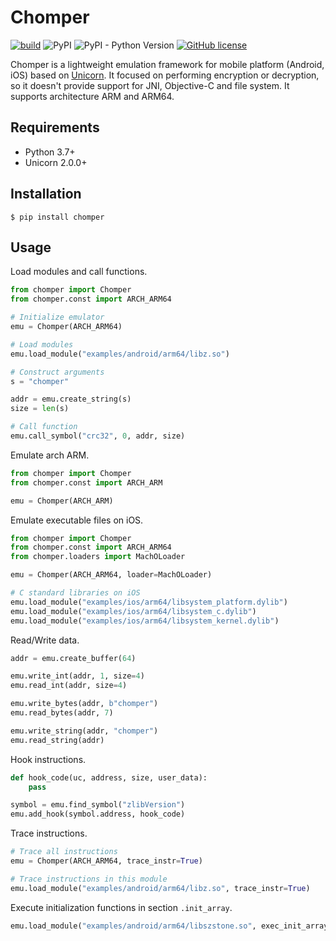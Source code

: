# Chomper

[![build](https://github.com/sledgeh4w/chomper/actions/workflows/tests.yml/badge.svg)](https://github.com/sledgeh4w/chomper/actions/workflows/tests.yml)
![PyPI](https://img.shields.io/pypi/v/chomper)
![PyPI - Python Version](https://img.shields.io/pypi/pyversions/chomper)
[![GitHub license](https://img.shields.io/github/license/sledgeh4w/chomper)](https://github.com/sledgeh4w/chomper/blob/main/LICENSE)

Chomper is a lightweight emulation framework for mobile platform (Android, iOS) based on [Unicorn](https://github.com/unicorn-engine/unicorn). It focused on performing encryption or decryption, so it doesn't provide support for JNI, Objective-C and file system. It supports architecture ARM and ARM64.

## Requirements

- Python 3.7+
- Unicorn 2.0.0+

## Installation

```
$ pip install chomper
```

## Usage

Load modules and call functions.

```python
from chomper import Chomper
from chomper.const import ARCH_ARM64

# Initialize emulator
emu = Chomper(ARCH_ARM64)

# Load modules
emu.load_module("examples/android/arm64/libz.so")

# Construct arguments
s = "chomper"

addr = emu.create_string(s)
size = len(s)

# Call function
emu.call_symbol("crc32", 0, addr, size)
```

Emulate arch ARM.

```python
from chomper import Chomper
from chomper.const import ARCH_ARM

emu = Chomper(ARCH_ARM)
```

Emulate executable files on iOS.

```python
from chomper import Chomper
from chomper.const import ARCH_ARM64
from chomper.loaders import MachOLoader

emu = Chomper(ARCH_ARM64, loader=MachOLoader)

# C standard libraries on iOS
emu.load_module("examples/ios/arm64/libsystem_platform.dylib")
emu.load_module("examples/ios/arm64/libsystem_c.dylib")
emu.load_module("examples/ios/arm64/libsystem_kernel.dylib")
```

Read/Write data.

```python
addr = emu.create_buffer(64)

emu.write_int(addr, 1, size=4)
emu.read_int(addr, size=4)

emu.write_bytes(addr, b"chomper")
emu.read_bytes(addr, 7)

emu.write_string(addr, "chomper")
emu.read_string(addr)
```

Hook instructions.

```python
def hook_code(uc, address, size, user_data):
    pass

symbol = emu.find_symbol("zlibVersion")
emu.add_hook(symbol.address, hook_code)
```

Trace instructions.

```python
# Trace all instructions
emu = Chomper(ARCH_ARM64, trace_instr=True)

# Trace instructions in this module
emu.load_module("examples/android/arm64/libz.so", trace_instr=True)
```

Execute initialization functions in section `.init_array`.

```python
emu.load_module("examples/android/arm64/libszstone.so", exec_init_array=True)
```
